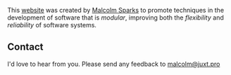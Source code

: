 This [website](https://github.com/juxt/modularity.org) was created by [Malcolm Sparks](https://www.linkedin.com/in/malcolmsparks) to promote techniques in the
development of software that is _modular_, improving both the _flexibility_ and _reliability_ of software systems.

## Contact

I'd love to hear from you. Please send any feedback to [malcolm@juxt.pro](mailto:malcolm@juxt.pro?subject=modularity.org)
